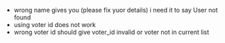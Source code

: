 - wrong name gives you (please fix yuor details) i need it to say User not found
- using voter id does not work
- wrong voter id should give voter_id invalid or voter not in current list